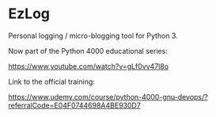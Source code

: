 # EzLog
Personal logging / micro-blogging tool for Python 3.

Now part of the Python 4000 educational series:

https://www.youtube.com/watch?v=gLf0vv47l8o

Link to the official training: 

https://www.udemy.com/course/python-4000-gnu-devops/?referralCode=E04F0744698A4BE930D7
